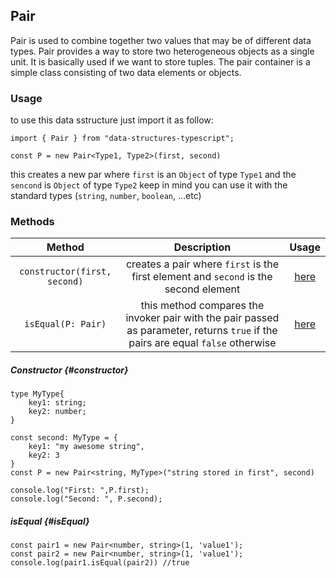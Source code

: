 ## Pair

Pair is used to combine together two values that may be of different data types. Pair provides a way to store two heterogeneous objects as a single unit. It is basically used if we want to store tuples. The pair container is a simple class consisting of two data elements or objects.

### Usage

to use this data sstructure just import it as follow:

```
import { Pair } from "data-structures-typescript";

const P = new Pair<Type1, Type2>(first, second)
```

this creates a new par where `first` is an `Object` of type `Type1` and the `sencond` is `Object` of type `Type2` keep in mind you can use it with the standard types (`string`, `number`, `boolean`, ...etc)

### Methods

|            Method            |                                                           Description                                                            |        Usage         |
| :--------------------------: | :------------------------------------------------------------------------------------------------------------------------------: | :------------------: |
| `constructor(first, second)` |                       creates a pair where `first` is the first element and `second` is the second element                       | [here](#constructor) |
|      `isEqual(P: Pair)`      | this method compares the invoker pair with the pair passed as parameter, returns `true` if the pairs are equal `false` otherwise |   [here](#isEqual)   |

##### Constructor {#constructor}

```
type MyType{
    key1: string;
    key2: number;
}

const second: MyType = {
    key1: "my awesome string",
    key2: 3
}
const P = new Pair<string, MyType>("string stored in first", second)

console.log("First: ",P.first);
console.log("Second: ", P.second);
```

##### isEqual {#isEqual}

```
const pair1 = new Pair<number, string>(1, 'value1');
const pair2 = new Pair<number, string>(1, 'value1');
console.log(pair1.isEqual(pair2)) //true
```
